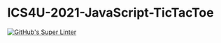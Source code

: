 # ICS4U-2021-JavaScript-TicTacToe
[![GitHub's Super Linter](https://github.com/patrick-gemmell/ICS4U-2021-JavaScript-TicTacToe/workflows/GitHub's%20Super%20Linter/badge.svg)](https://github.com/patrick-gemmell/ICS4U-2021-JavaScript-TicTacToe/actions)
